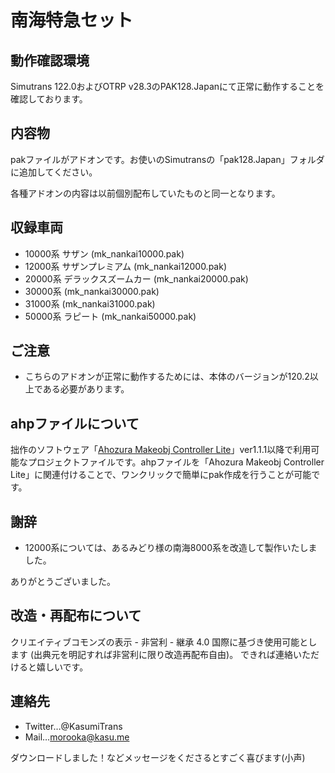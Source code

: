 # 南海特急セット

## 動作確認環境
Simutrans 122.0およびOTRP v28.3のPAK128.Japanにて正常に動作することを確認しております。


## 内容物

pakファイルがアドオンです。お使いのSimutransの「pak128.Japan」フォルダに追加してください。

各種アドオンの内容は以前個別配布していたものと同一となります。

## 収録車両
- 10000系 サザン (mk_nankai10000.pak)
- 12000系 サザンプレミアム (mk_nankai12000.pak)
- 20000系 デラックスズームカー (mk_nankai20000.pak)
- 30000系 (mk_nankai30000.pak)
- 31000系 (mk_nankai31000.pak)
- 50000系 ラピート (mk_nankai50000.pak)

## ご注意

- こちらのアドオンが正常に動作するためには、本体のバージョンが120.2以上である必要があります。


## ahpファイルについて

拙作のソフトウェア「[Ahozura Makeobj Controller Lite](https://ahozura.kasu.me/portal/?p=1045)」ver1.1.1以降で利用可能なプロジェクトファイルです。ahpファイルを「Ahozura Makeobj Controller Lite」に関連付けることで、ワンクリックで簡単にpak作成を行うことが可能です。


## 謝辞
- 12000系については、あるみどり様の南海8000系を改造して製作いたしました。

ありがとうございました。


## 改造・再配布について

クリエイティブコモンズの表示 - 非営利 - 継承 4.0 国際に基づき使用可能とします (出典元を明記すれば非営利に限り改造再配布自由)。
できれば連絡いただけると嬉しいです。

## 連絡先

- Twitter…@KasumiTrans
- Mail…morooka@kasu.me

ダウンロードしました！などメッセージをくださるとすごく喜びます(小声)
